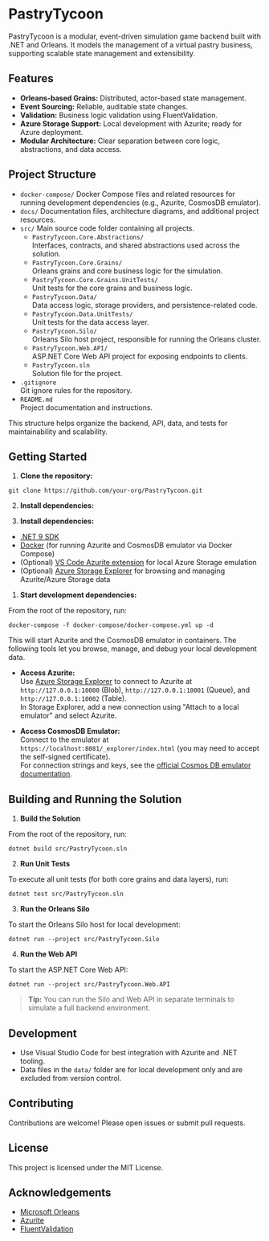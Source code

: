 # PastryTycoon

PastryTycoon is a modular, event-driven simulation game backend built with .NET and Orleans. It models the management of a virtual pastry business, supporting scalable state management and extensibility.

## Features

- **Orleans-based Grains:** Distributed, actor-based state management.
- **Event Sourcing:** Reliable, auditable state changes.
- **Validation:** Business logic validation using FluentValidation.
- **Azure Storage Support:** Local development with Azurite; ready for Azure deployment.
- **Modular Architecture:** Clear separation between core logic, abstractions, and data access.

## Project Structure

- `docker-compose/`
  Docker Compose files and related resources for running development dependencies (e.g., Azurite, CosmosDB emulator).
- `docs/`
  Documentation files, architecture diagrams, and additional project resources.
- `src/`
  Main source code folder containing all projects.
  - `PastryTycoon.Core.Abstractions/`  
  Interfaces, contracts, and shared abstractions used across the solution.
  - `PastryTycoon.Core.Grains/`  
  Orleans grains and core business logic for the simulation.
  - `PastryTycoon.Core.Grains.UnitTests/`  
  Unit tests for the core grains and business logic.
  - `PastryTycoon.Data/`  
  Data access logic, storage providers, and persistence-related code.
  - `PastryTycoon.Data.UnitTests/`  
  Unit tests for the data access layer.
  - `PastryTycoon.Silo/`  
  Orleans Silo host project, responsible for running the Orleans cluster.  
  - `PastryTycoon.Web.API/`  
  ASP.NET Core Web API project for exposing endpoints to clients.
  - `PastryTycoon.sln`  
  Solution file for the project.
- `.gitignore`  
  Git ignore rules for the repository.
- `README.md`  
  Project documentation and instructions.

This structure helps organize the backend, API, data, and tests for maintainability and scalability.

## Getting Started

1. **Clone the repository:**

```
git clone https://github.com/your-org/PastryTycoon.git
```

2. **Install dependencies:**

2. **Install dependencies:**

- [.NET 9 SDK](https://dotnet.microsoft.com/)
- [Docker](https://www.docker.com/products/docker-desktop) (for running Azurite and CosmosDB emulator via Docker Compose)
- (Optional) [VS Code Azurite extension](https://marketplace.visualstudio.com/items?itemName=Azurite.azurite) for local Azure Storage emulation
- (Optional) [Azure Storage Explorer](https://azure.microsoft.com/en-us/products/storage/storage-explorer/) for browsing and managing Azurite/Azure Storage data

1. **Start development dependencies:**

From the root of the repository, run:

```
docker-compose -f docker-compose/docker-compose.yml up -d
```

This will start Azurite and the CosmosDB emulator in containers. The following tools let you browse, manage, and debug your local development data.

- **Access Azurite:**  
  Use [Azure Storage Explorer](https://azure.microsoft.com/en-us/products/storage/storage-explorer/) to connect to Azurite at `http://127.0.0.1:10000` (Blob), `http://127.0.0.1:10001` (Queue), and `http://127.0.0.1:10002` (Table).  
  In Storage Explorer, add a new connection using "Attach to a local emulator" and select Azurite.

- **Access CosmosDB Emulator:**  
    Connect to the emulator at `https://localhost:8081/_explorer/index.html` (you may need to accept the self-signed certificate).  
  For connection strings and keys, see the [official Cosmos DB emulator documentation](https://learn.microsoft.com/en-us/azure/cosmos-db/emulator).

## Building and Running the Solution

1. **Build the Solution**

From the root of the repository, run:
```
dotnet build src/PastryTycoon.sln
```

2. **Run Unit Tests**

To execute all unit tests (for both core grains and data layers), run:
```
dotnet test src/PastryTycoon.sln
```

3. **Run the Orleans Silo**

To start the Orleans Silo host for local development:

```
dotnet run --project src/PastryTycoon.Silo
```

4. **Run the Web API**

To start the ASP.NET Core Web API:
```
dotnet run --project src/PastryTycoon.Web.API
```

> **Tip:** You can run the Silo and Web API in separate terminals to simulate a full backend environment.

## Development

- Use Visual Studio Code for best integration with Azurite and .NET tooling.
- Data files in the `data/` folder are for local development only and are excluded from version control.

## Contributing

Contributions are welcome! Please open issues or submit pull requests.

## License

This project is licensed under the MIT License.

## Acknowledgements

- [Microsoft Orleans](https://dotnet.github.io/orleans/)
- [Azurite](https://github.com/Azure/Azurite)
- [FluentValidation](https://fluentvalidation.net/)